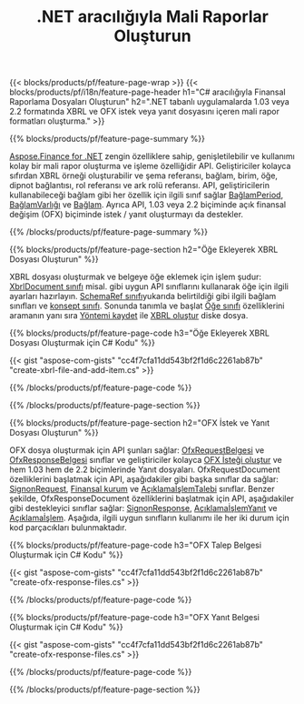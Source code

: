 ﻿---
title: .NET aracılığıyla Mali Raporlar Oluşturun
url: /tr/net/create/
description:  XBRL içinde Mali Raporlar oluşturmak için C# kodu ve .NET kitaplığı aracılığıyla OFX istek veya yanıt dosyaları.
---
{{< blocks/products/pf/feature-page-wrap >}}
{{< blocks/products/pf/i18n/feature-page-header h1="C# aracılığıyla Finansal Raporlama Dosyaları Oluşturun" h2=".NET tabanlı uygulamalarda 1.03 veya 2.2 formatında XBRL ve OFX istek veya yanıt dosyasını içeren mali rapor formatları oluşturma." >}}

{{% blocks/products/pf/feature-page-summary %}}

[Aspose.Finance for .NET](https://products.aspose.com/finance/net/) zengin özelliklere sahip, genişletilebilir ve kullanımı kolay bir mali rapor oluşturma ve işleme özelliğidir API. Geliştiriciler kolayca sıfırdan XBRL örneği oluşturabilir ve şema referansı, bağlam, birim, öğe, dipnot bağlantısı, rol referansı ve 
ark rolü referansı. API, geliştiricilerin kullanabileceği bağlam gibi her özellik için ilgili sınıf sağlar [BağlamPeriod](https://apireference.aspose.com/finance/net/aspose.finance.xbrl/contextperiod), [BağlamVarlığı](https://apireference.aspose.com/finance/net/aspose.finance.xbrl/contextentity) ve [Bağlam](https://apireference.aspose.com/finance/net/aspose.finance.xbrl/context). 
Ayrıca API, 1.03 veya 2.2 biçiminde açık finansal değişim (OFX) biçiminde istek / yanıt oluşturmayı da destekler.

{{% /blocks/products/pf/feature-page-summary %}}

{{% blocks/products/pf/feature-page-section h2="Öğe Ekleyerek XBRL Dosyası Oluşturun" %}}

XBRL dosyası oluşturmak ve belgeye öğe eklemek için işlem şudur: [XbrlDocument sınıfı](https://apireference.aspose.com/finance/net/aspose.finance.xbrl/xbrldocument) misal. gibi uygun API sınıflarını kullanarak öğe için ilgili ayarları hazırlayın. [SchemaRef sınıfı](https://apireference.aspose.com/finance/net/aspose.finance.xbrl/schemaref)yukarıda belirtildiği gibi ilgili bağlam sınıfları ve [konsept sınıfı](https://apireference.aspose.com/finance/net/aspose.finance.xbrl/concept). Sonunda tanımla ve başlat [Öğe sınıfı](https://apireference.aspose.com/finance/net/aspose.finance.xbrl/item) özelliklerini aramanın yanı sıra [Yöntemi kaydet](https://apireference.aspose.com/finance/net/aspose.finance.xbrl.xbrldocument/save/methods/1) ile [XBRL oluştur](https://products.aspose.com/finance/net/create/xbrl/) diske dosya.

{{% blocks/products/pf/feature-page-code h3="Öğe Ekleyerek XBRL Dosyası Oluşturmak için C# Kodu" %}}

{{< gist "aspose-com-gists" "cc4f7cfa11dd543bf2f1d6c2261ab87b" "create-xbrl-file-and-add-item.cs" >}} 

{{% /blocks/products/pf/feature-page-code %}}

{{% /blocks/products/pf/feature-page-section %}}

{{% blocks/products/pf/feature-page-section h2="OFX İstek ve Yanıt Dosyası Oluşturun" %}}


OFX dosya oluşturmak için API şunları sağlar: [OfxRequestBelgesi](https://apireference.aspose.com/finance/net/aspose.finance.ofx/ofxrequestdocument) ve [OfxResponseBelgesi](https://apireference.aspose.com/finance/net/aspose.finance.ofx/ofxresponsedocument) sınıflar ve geliştiriciler kolayca [OFX İsteği oluştur](https://products.aspose.com/finance/net/create/ofx-request/) ve hem 1.03 hem de 2.2 biçimlerinde Yanıt dosyaları. OfxRequestDocument özelliklerini başlatmak için API, aşağıdakiler gibi başka sınıflar da sağlar: [SignonRequest](https://apireference.aspose.com/finance/net/aspose.finance.ofx.signon/signonrequest), [Finansal kurum](https://apireference.aspose.com/finance/net/aspose.finance.ofx.signon/financialinstitution) ve [AçıklamaİşlemTalebi](https://apireference.aspose.com/finance/net/aspose.finance.ofx.bank/statementtransactionrequest) sınıflar. Benzer şekilde, OfxResponseDocument özelliklerini başlatmak için API, aşağıdakiler gibi destekleyici sınıflar sağlar: [SignonResponse](https://apireference.aspose.com/finance/net/aspose.finance.ofx.signon/signonresponse),  [AçıklamaİşlemYanıt](https://apireference.aspose.com/finance/net/aspose.finance.ofx.bank/statementtransactionresponse) ve [Açıklamaİşlem](https://apireference.aspose.com/finance/net/aspose.finance.ofx/statementtransaction). Aşağıda, ilgili uygun sınıfların kullanımı ile her iki durum için kod parçacıkları bulunmaktadır.

{{% blocks/products/pf/feature-page-code h3="OFX Talep Belgesi Oluşturmak için C# Kodu" %}}

{{< gist "aspose-com-gists" "cc4f7cfa11dd543bf2f1d6c2261ab87b" "create-ofx-response-files.cs" >}} 

{{% /blocks/products/pf/feature-page-code %}}

{{% blocks/products/pf/feature-page-code h3="OFX Yanıt Belgesi Oluşturmak için C# Kodu" %}}

{{< gist "aspose-com-gists" "cc4f7cfa11dd543bf2f1d6c2261ab87b" "create-ofx-response-files.cs" >}} 

{{% /blocks/products/pf/feature-page-code %}}

{{% /blocks/products/pf/feature-page-section %}}